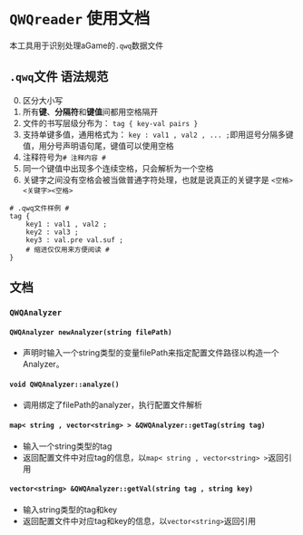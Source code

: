 # `QWQreader` 使用文档

本工具用于识别处理aGame的`.qwq`数据文件

## `.qwq`文件 语法规范

0. 区分大小写
1. 所有**键**、**分隔符**和**键值**间都用空格隔开
2. 文件的书写层级分布为： `tag { key-val pairs }`
3. 支持单键多值，通用格式为： `key : val1 , val2 , ... ;`即用逗号分隔多键值，用分号声明语句尾，键值可以使用空格
4. 注释符号为`# 注释内容 #`
5. 同一个键值中出现多个连续空格，只会解析为一个空格
6. 关键字之间没有空格会被当做普通字符处理，也就是说真正的关键字是 `<空格><关键字><空格>`

```qwq
# .qwq文件样例 #
tag {
    key1 : val1 , val2 ;
    key2 : val3 ;
    key3 : val.pre val.suf ;
    # 缩进仅仅用来方便阅读 #
}

```

## 文档

### `QWQAnalyzer` 

#### `QWQAnalyzer newAnalyzer(string filePath)`

- 声明时输入一个string类型的变量filePath来指定配置文件路径以构造一个Analyzer。

#### `void QWQAnalyzer::analyze()`

- 调用绑定了filePath的analyzer，执行配置文件解析

#### `map< string , vector<string> > &QWQAnalyzer::getTag(string tag)`

- 输入一个string类型的tag
- 返回配置文件中对应tag的信息，以`map< string , vector<string> >`返回引用

#### `vector<string> &QWQAnalyzer::getVal(string tag , string key)`

- 输入string类型的tag和key
- 返回配置文件中对应tag和key的信息，以`vector<string>`返回引用
